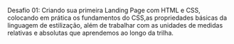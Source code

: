 Desafio 01: Criando sua primeira Landing Page com HTML e CSS, colocando em prática os fundamentos do CSS,as propriedades básicas da linguagem de estilização, 
além de trabalhar com as unidades de medidas relativas e absolutas que aprendemos ao longo da trilha.



